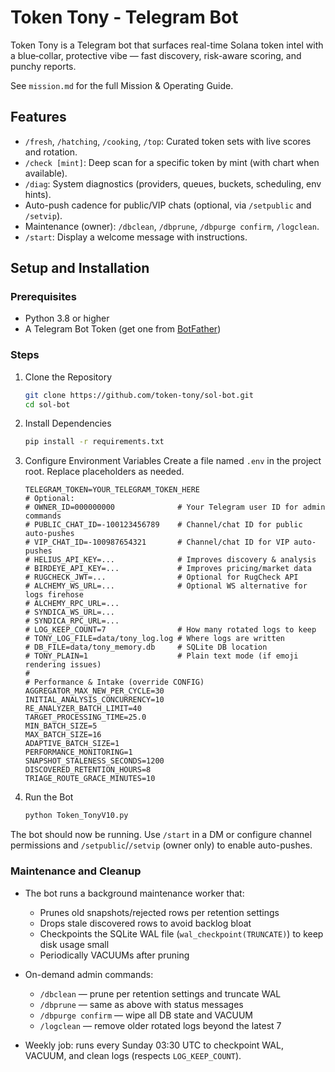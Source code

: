 # Token Tony - Telegram Bot

Token Tony is a Telegram bot that surfaces real-time Solana token intel with a blue‑collar, protective vibe — fast discovery, risk-aware scoring, and punchy reports.

See `mission.md` for the full Mission & Operating Guide.

## Features

- `/fresh`, `/hatching`, `/cooking`, `/top`: Curated token sets with live scores and rotation.
- `/check [mint]`: Deep scan for a specific token by mint (with chart when available).
- `/diag`: System diagnostics (providers, queues, buckets, scheduling, env hints).
- Auto-push cadence for public/VIP chats (optional, via `/setpublic` and `/setvip`).
- Maintenance (owner): `/dbclean`, `/dbprune`, `/dbpurge confirm`, `/logclean`.
- `/start`: Display a welcome message with instructions.

## Setup and Installation

### Prerequisites
- Python 3.8 or higher
- A Telegram Bot Token (get one from [BotFather](https://t.me/BotFather))

### Steps

1.  Clone the Repository
    ```bash
    git clone https://github.com/token-tony/sol-bot.git
    cd sol-bot
    ```

2.  Install Dependencies
    ```bash
    pip install -r requirements.txt
    ```

3.  Configure Environment Variables
    Create a file named `.env` in the project root. Replace placeholders as needed.
    ```
    TELEGRAM_TOKEN=YOUR_TELEGRAM_TOKEN_HERE
    # Optional:
    # OWNER_ID=000000000              # Your Telegram user ID for admin commands
    # PUBLIC_CHAT_ID=-100123456789    # Channel/chat ID for public auto-pushes
    # VIP_CHAT_ID=-100987654321       # Channel/chat ID for VIP auto-pushes
    # HELIUS_API_KEY=...              # Improves discovery & analysis
    # BIRDEYE_API_KEY=...             # Improves pricing/market data
    # RUGCHECK_JWT=...                # Optional for RugCheck API
    # ALCHEMY_WS_URL=...              # Optional WS alternative for logs firehose
    # ALCHEMY_RPC_URL=...
    # SYNDICA_WS_URL=...
    # SYNDICA_RPC_URL=...
    # LOG_KEEP_COUNT=7                # How many rotated logs to keep
    # TONY_LOG_FILE=data/tony_log.log # Where logs are written
    # DB_FILE=data/tony_memory.db     # SQLite DB location
    # TONY_PLAIN=1                    # Plain text mode (if emoji rendering issues)
    #
    # Performance & Intake (override CONFIG)
    AGGREGATOR_MAX_NEW_PER_CYCLE=30
    INITIAL_ANALYSIS_CONCURRENCY=10
    RE_ANALYZER_BATCH_LIMIT=40
    TARGET_PROCESSING_TIME=25.0
    MIN_BATCH_SIZE=5
    MAX_BATCH_SIZE=16
    ADAPTIVE_BATCH_SIZE=1
    PERFORMANCE_MONITORING=1
    SNAPSHOT_STALENESS_SECONDS=1200
    DISCOVERED_RETENTION_HOURS=8
    TRIAGE_ROUTE_GRACE_MINUTES=10
    ```

4.  Run the Bot
    ```bash
    python Token_TonyV10.py
    ```

The bot should now be running. Use `/start` in a DM or configure channel permissions and `/setpublic`/`/setvip` (owner only) to enable auto-pushes.

### Maintenance and Cleanup
- The bot runs a background maintenance worker that:
  - Prunes old snapshots/rejected rows per retention settings
  - Drops stale discovered rows to avoid backlog bloat
  - Checkpoints the SQLite WAL file (`wal_checkpoint(TRUNCATE)`) to keep disk usage small
  - Periodically VACUUMs after pruning
- On-demand admin commands:
  - `/dbclean` — prune per retention settings and truncate WAL
  - `/dbprune` — same as above with status messages
  - `/dbpurge confirm` — wipe all DB state and VACUUM
  - `/logclean` — remove older rotated logs beyond the latest 7

- Weekly job: runs every Sunday 03:30 UTC to checkpoint WAL, VACUUM, and clean logs (respects `LOG_KEEP_COUNT`).

